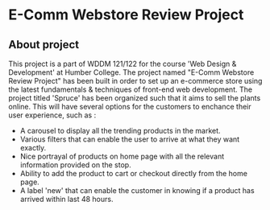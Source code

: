 # E-Comm Webstore Review Project

## About project

This project is a part of WDDM 121/122 for the course 'Web Design & Development' at Humber College. The project named "E-Comm Webstore Review Project" has been built in order to set up an e-commerce store using the latest fundamentals & techniques of front-end web development. The project titled 'Spruce' has been organized such that it aims to sell the plants online. This will have several options for the customers to enchance their user experience, such as :

- A carousel to display all the trending products in the market.
- Various filters that can enable the user to arrive at what they want exactly.
- Nice portrayal of products on home page with all the relevant information provided on the stop.
- Ability to add the product to cart or checkout directly from the home page.
- A label 'new' that can enable the customer in knowing if a product has arrived within last 48 hours.
